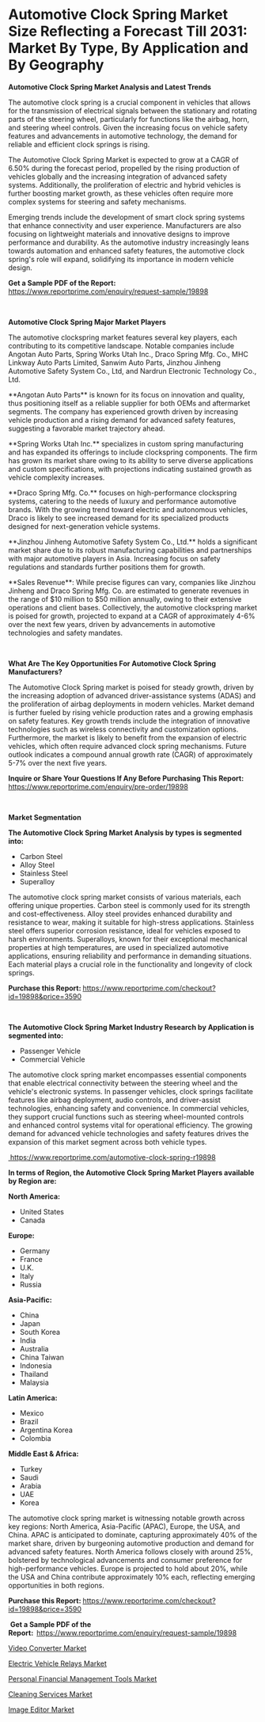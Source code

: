 <p><h1>Automotive Clock Spring Market Size Reflecting a Forecast Till 2031: Market By Type, By Application and By Geography</h1></p><p><strong>Automotive Clock Spring Market Analysis and Latest Trends</strong></p>
<p><p>The automotive clock spring is a crucial component in vehicles that allows for the transmission of electrical signals between the stationary and rotating parts of the steering wheel, particularly for functions like the airbag, horn, and steering wheel controls. Given the increasing focus on vehicle safety features and advancements in automotive technology, the demand for reliable and efficient clock springs is rising.</p><p>The Automotive Clock Spring Market is expected to grow at a CAGR of 6.50% during the forecast period, propelled by the rising production of vehicles globally and the increasing integration of advanced safety systems. Additionally, the proliferation of electric and hybrid vehicles is further boosting market growth, as these vehicles often require more complex systems for steering and safety mechanisms. </p><p>Emerging trends include the development of smart clock spring systems that enhance connectivity and user experience. Manufacturers are also focusing on lightweight materials and innovative designs to improve performance and durability. As the automotive industry increasingly leans towards automation and enhanced safety features, the automotive clock spring's role will expand, solidifying its importance in modern vehicle design.</p></p>
<p><strong>Get a Sample PDF of the Report:&nbsp;</strong> <a href="https://www.reportprime.com/enquiry/request-sample/19898?utm_campaign=31&utm_medium=2&utm_source=Github&utm_content=ia&utm_term=23112024&utm_id=automotive-clock-spring">https://www.reportprime.com/enquiry/request-sample/19898</a></p>
<p>&nbsp;</p>
<p><strong>Automotive Clock Spring Major Market Players</strong></p>
<p><p>The automotive clockspring market features several key players, each contributing to its competitive landscape. Notable companies include Angotan Auto Parts, Spring Works Utah Inc., Draco Spring Mfg. Co., MHC Linkway Auto Parts Limited, Sanwim Auto Parts, Jinzhou Jinheng Automotive Safety System Co., Ltd, and Nardrun Electronic Technology Co., Ltd.</p><p>**Angotan Auto Parts** is known for its focus on innovation and quality, thus positioning itself as a reliable supplier for both OEMs and aftermarket segments. The company has experienced growth driven by increasing vehicle production and a rising demand for advanced safety features, suggesting a favorable market trajectory ahead.</p><p>**Spring Works Utah Inc.** specializes in custom spring manufacturing and has expanded its offerings to include clockspring components. The firm has grown its market share owing to its ability to serve diverse applications and custom specifications, with projections indicating sustained growth as vehicle complexity increases.</p><p>**Draco Spring Mfg. Co.** focuses on high-performance clockspring systems, catering to the needs of luxury and performance automotive brands. With the growing trend toward electric and autonomous vehicles, Draco is likely to see increased demand for its specialized products designed for next-generation vehicle systems.</p><p>**Jinzhou Jinheng Automotive Safety System Co., Ltd.** holds a significant market share due to its robust manufacturing capabilities and partnerships with major automotive players in Asia. Increasing focus on safety regulations and standards further positions them for growth.</p><p>**Sales Revenue**: While precise figures can vary, companies like Jinzhou Jinheng and Draco Spring Mfg. Co. are estimated to generate revenues in the range of $10 million to $50 million annually, owing to their extensive operations and client bases. Collectively, the automotive clockspring market is poised for growth, projected to expand at a CAGR of approximately 4-6% over the next few years, driven by advancements in automotive technologies and safety mandates.</p></p>
<p>&nbsp;</p>
<p><strong>What Are The Key Opportunities For Automotive Clock Spring Manufacturers?</strong></p>
<p><p>The Automotive Clock Spring market is poised for steady growth, driven by the increasing adoption of advanced driver-assistance systems (ADAS) and the proliferation of airbag deployments in modern vehicles. Market demand is further fueled by rising vehicle production rates and a growing emphasis on safety features. Key growth trends include the integration of innovative technologies such as wireless connectivity and customization options. Furthermore, the market is likely to benefit from the expansion of electric vehicles, which often require advanced clock spring mechanisms. Future outlook indicates a compound annual growth rate (CAGR) of approximately 5-7% over the next five years.</p></p>
<p><strong>Inquire or Share Your Questions If Any Before Purchasing This Report:</strong> <a href="https://www.reportprime.com/enquiry/pre-order/19898?utm_campaign=31&utm_medium=2&utm_source=Github&utm_content=ia&utm_term=23112024&utm_id=automotive-clock-spring">https://www.reportprime.com/enquiry/pre-order/19898</a></p>
<p>&nbsp;</p>
<p><strong>Market Segmentation</strong></p>
<p><strong>The Automotive Clock Spring Market Analysis by types is segmented into:</strong></p>
<p><ul><li>Carbon Steel</li><li>Alloy Steel</li><li>Stainless Steel</li><li>Superalloy</li></ul></p>
<p><p>The automotive clock spring market consists of various materials, each offering unique properties. Carbon steel is commonly used for its strength and cost-effectiveness. Alloy steel provides enhanced durability and resistance to wear, making it suitable for high-stress applications. Stainless steel offers superior corrosion resistance, ideal for vehicles exposed to harsh environments. Superalloys, known for their exceptional mechanical properties at high temperatures, are used in specialized automotive applications, ensuring reliability and performance in demanding situations. Each material plays a crucial role in the functionality and longevity of clock springs.</p></p>
<p><strong>Purchase this Report:&nbsp;</strong><a href="https://www.reportprime.com/checkout?id=19898&price=3590&utm_campaign=31&utm_medium=2&utm_source=Github&utm_content=ia&utm_term=23112024&utm_id=automotive-clock-spring">https://www.reportprime.com/checkout?id=19898&price=3590</a></p>
<p>&nbsp;</p>
<p><strong>The Automotive Clock Spring Market Industry Research by Application is segmented into:</strong></p>
<p><ul><li>Passenger Vehicle</li><li>Commercial Vehicle</li></ul></p>
<p><p>The automotive clock spring market encompasses essential components that enable electrical connectivity between the steering wheel and the vehicle's electronic systems. In passenger vehicles, clock springs facilitate features like airbag deployment, audio controls, and driver-assist technologies, enhancing safety and convenience. In commercial vehicles, they support crucial functions such as steering wheel-mounted controls and enhanced control systems vital for operational efficiency. The growing demand for advanced vehicle technologies and safety features drives the expansion of this market segment across both vehicle types.</p></p>
<p><a href="https://www.reportprime.com/automotive-clock-spring-r19898?utm_campaign=31&utm_medium=2&utm_source=Github&utm_content=ia&utm_term=23112024&utm_id=automotive-clock-spring">&nbsp;https://www.reportprime.com/automotive-clock-spring-r19898</a></p>
<p><strong>In terms of Region, the Automotive Clock Spring Market Players available by Region are:</strong></p>
<p>
    <p> <strong> North America: </strong>
        <ul>
            <li>United States</li>
            <li>Canada</li>
        </ul>
        </p> 
    <p> <strong> Europe: </strong>
        <ul>
            <li>Germany</li>
            <li>France</li>
            <li>U.K.</li>
            <li>Italy</li>
            <li>Russia</li>
        </ul>
        </p> 
    <p> <strong> Asia-Pacific: </strong>
        <ul>
            <li>China</li>
            <li>Japan</li>
            <li>South Korea</li>
            <li>India</li>
            <li>Australia</li>
            <li>China Taiwan</li>
            <li>Indonesia</li>
            <li>Thailand</li>
            <li>Malaysia</li>
        </ul>
        </p> 
    <p> <strong> Latin America: </strong>
        <ul>
            <li>Mexico</li>
            <li>Brazil</li>
            <li>Argentina Korea</li>
            <li>Colombia</li>
        </ul>
        </p> 
    <p> <strong> Middle East & Africa: </strong>
        <ul>
            <li>Turkey</li>
            <li>Saudi</li>
            <li>Arabia</li>
            <li>UAE</li>
            <li>Korea</li>
        </ul>
    </p>
    </p>
<p><p>The automotive clock spring market is witnessing notable growth across key regions: North America, Asia-Pacific (APAC), Europe, the USA, and China. APAC is anticipated to dominate, capturing approximately 40% of the market share, driven by burgeoning automotive production and demand for advanced safety features. North America follows closely with around 25%, bolstered by technological advancements and consumer preference for high-performance vehicles. Europe is projected to hold about 20%, while the USA and China contribute approximately 10% each, reflecting emerging opportunities in both regions.</p></p>
<p><strong>Purchase this Report: </strong><a href="https://www.reportprime.com/checkout?id=19898&price=3590&utm_campaign=31&utm_medium=2&utm_source=Github&utm_content=ia&utm_term=23112024&utm_id=automotive-clock-spring">https://www.reportprime.com/checkout?id=19898&price=3590</a></p>
<p>&nbsp;<strong>Get a Sample PDF of the Report:&nbsp;&nbsp;</strong><a href="https://www.reportprime.com/enquiry/request-sample/19898?utm_campaign=31&utm_medium=2&utm_source=Github&utm_content=ia&utm_term=23112024&utm_id=automotive-clock-spring">https://www.reportprime.com/enquiry/request-sample/19898</a></p>
<p><strong></strong></p>
<p><p><a href="https://www.linkedin.com/pulse/growth-projections-video-converter-market-comprehensive-analysis-l2ngf?utm_campaign=31&utm_medium=2&utm_source=Github&utm_content=ia&utm_term=23112024&utm_id=automotive-clock-spring">Video Converter Market</a></p><p><a href="https://github.com/BellAuer/Market-Research-Report-List-1/blob/main/electric-vehicle-relays-market.md?utm_campaign=31&utm_medium=2&utm_source=Github&utm_content=ia&utm_term=23112024&utm_id=automotive-clock-spring">Electric Vehicle Relays Market</a></p><p><a href="https://issuu.com/reportprime-2/docs/personal-financial-management-tools_5f41860380473f?utm_campaign=31&utm_medium=2&utm_source=Github&utm_content=ia&utm_term=23112024&utm_id=automotive-clock-spring">Personal Financial Management Tools Market</a></p><p><a href="https://issuu.com/reportprime-2/docs/cleaning-services-market-size-2030._012be13b1ef7f3?utm_campaign=31&utm_medium=2&utm_source=Github&utm_content=ia&utm_term=23112024&utm_id=automotive-clock-spring">Cleaning Services Market</a></p><p><a href="https://www.linkedin.com/pulse/image-editor-market-forecast-insights-growth-factors-143-q2k8f?utm_campaign=31&utm_medium=2&utm_source=Github&utm_content=ia&utm_term=23112024&utm_id=automotive-clock-spring">Image Editor Market</a></p></p>
